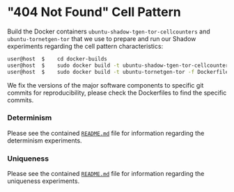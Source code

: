 # "404 Not Found" Cell Pattern

Build the Docker containers `ubuntu-shadow-tgen-tor-cellcounters` and `ubuntu-tornetgen-tor` that we use to prepare and run our Shadow experiments regarding the cell pattern characteristics:
```bash
user@host  $    cd docker-builds
user@host  $    sudo docker build -t ubuntu-shadow-tgen-tor-cellcounters -f Dockerfile.shadow .
user@host  $    sudo docker build -t ubuntu-tornetgen-tor -f Dockerfile.tornetgen .
```
We fix the versions of the major software components to specific git commits for reproducibility, please check the Dockerfiles to find the specific commits.


### Determinism

Please see the contained [`README.md`](./determinism/README.md) file for information regarding the determinism experiments.


### Uniqueness

Please see the contained [`README.md`](./uniqueness/README.md) file for information regarding the uniqueness experiments.
